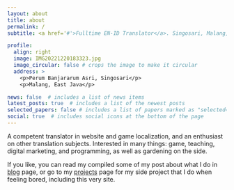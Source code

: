 ```yaml
---
layout: about
title: about
permalink: /
subtitle: <a href='#'>Fulltime EN-ID Translator</a>. Singosari, Malang, East Java. ndaruwibowo@gmail.com.

profile:
  align: right
  image: IMG20221220183323.jpg
  image_circular: false # crops the image to make it circular
  address: >
    <p>Perum Banjararum Asri, Singosari</p>
    <p>Malang, East Java</p>

news: false  # includes a list of news items
latest_posts: true  # includes a list of the newest posts
selected_papers: false # includes a list of papers marked as "selected={true}"
social: true  # includes social icons at the bottom of the page
---
```


A competent translator in website and game localization, and an enthusiast on other translation subjects. Interested in many things: game, teaching, digital marketing, and programming, as well as gardening on the side.

If you like, you can read my compiled some of my post about what I do in <a href='https://ndaruwibowo.github.io/blog/'>blog</a> page, or go to my <a href='https://ndaruwibowo.github.io/projects/'>projects</a> page for my side project that I do when feeling bored, including this very site.
